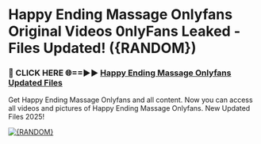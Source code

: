 # Happy Ending Massage Onlyfans Original Videos 0nlyFans Leaked - Files Updated! ({RANDOM})

<h3>🔴 CLICK HERE 🌐==►► <a href="https://betterlinks.top/A2PfLJ" rel="nofollow">Happy Ending Massage Onlyfans Updated Files</a></h3>

Get Happy Ending Massage Onlyfans and all content. Now you can access all videos and pictures of Happy Ending Massage Onlyfans. New Updated Files 2025!

[![{RANDOM}](https://i.imgur.com/ppqm5kG.gif)](https://betterlinks.top/A2PfLJ)